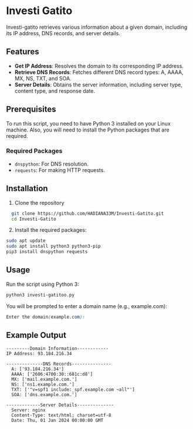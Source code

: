 
# Investi Gatito

Investi-gatito retrieves various information about a given domain, including its IP address, DNS records, and server details.



## Features

- **Get IP Address**: Resolves the domain to its corresponding IP address.
- **Retrieve DNS Records**: Fetches different DNS record types: A, AAAA, MX, NS, TXT, and SOA.
- **Server Details**: Obtains the server information, including server type, content type, and response date.


## Prerequisites

To run this script, you need to have Python 3 installed on your Linux machine. Also, you will need to install the Python packages that are required.


### Required Packages

- `dnspython`: For DNS resolution.
- `requests`: For making HTTP requests.

## Installation

1. Clone the repository

```bash
  git clone https://github.com/HADIANA33M/Investi-Gatito.git 
  cd Investi-Gatito
```

2. Install the required packages:    
```bash
sudo apt update
sudo apt install python3 python3-pip
pip3 install dnspython requests

```
## Usage

Run the script using Python 3:

```bash
python3 investi-gatitoo.py

```

You will be prompted to enter a domain name (e.g., example.com):
```scss
Enter the domain(example.com): 

```
## Example Output

```less
---------Domain Information------------
IP Address: 93.184.216.34

--------------DNS Records---------------
  A: ['93.184.216.34']
  AAAA: ['2606:4700:30::681c:d8']
  MX: ['mail.example.com.']
  NS: ['ns1.example.com.']
  TXT: ['"v=spf1 include:_spf.example.com ~all"']
  SOA: ['dns.example.com.']

-------------Server Details--------------
  Server: nginx
  Content-Type: text/html; charset=utf-8
  Date: Thu, 01 Jan 2024 00:00:00 GMT


```
